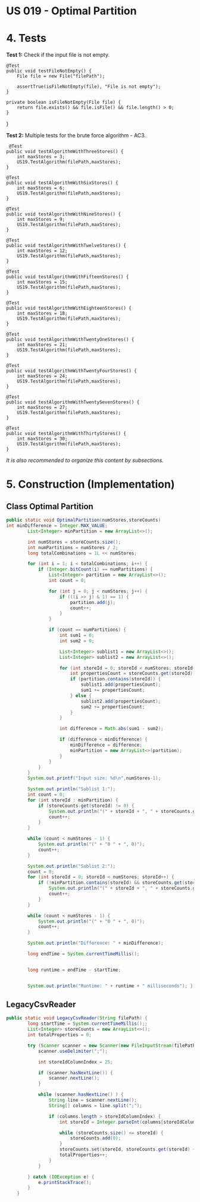 # US 019 - Optimal Partition 

# 4. Tests 

**Test 1:** Check if the input file is not empty. 

    @Test
    public void testFileNotEmpty() {
        File file = new File("filePath");
        
        assertTrue(isFileNotEmpty(file), "File is not empty");
    }

    private boolean isFileNotEmpty(File file) {
        return file.exists() && file.isFile() && file.length() > 0;
    }
}
	

**Test 2:** Multiple tests for the brute force algorithm - AC3. 

	 @Test
    public void testAlgorithmWithThreeStores() {
        int maxStores = 3;
        US19.TestAlgorithm(filePath,maxStores);
    }

    @Test
    public void testAlgorithmWithSixStores() {
        int maxStores = 6;
        US19.TestAlgorithm(filePath,maxStores);
    }

    @Test
    public void testAlgorithmWithNineStores() {
        int maxStores = 9;
        US19.TestAlgorithm(filePath,maxStores);
    }

    @Test
    public void testAlgorithmWithTwelveStores() {
        int maxStores = 12;
        US19.TestAlgorithm(filePath,maxStores);
    }

    @Test
    public void testAlgorithmWithFifteenStores() {
        int maxStores = 15;
        US19.TestAlgorithm(filePath,maxStores);
    }

    @Test
    public void testAlgorithmWithEighteenStores() {
        int maxStores = 18;
        US19.TestAlgorithm(filePath,maxStores);
    }

    @Test
    public void testAlgorithmWithTwentyOneStores() {
        int maxStores = 21;
        US19.TestAlgorithm(filePath,maxStores);
    }

    @Test
    public void testAlgorithmWithTwentyFourStores() {
        int maxStores = 24;
        US19.TestAlgorithm(filePath,maxStores);
    }

    @Test
    public void testAlgorithmWithTwentySevenStores() {
        int maxStores = 27;
        US19.TestAlgorithm(filePath,maxStores);
    }

    @Test
    public void testAlgorithmWithThirtyStores() {
        int maxStores = 30;
        US19.TestAlgorithm(filePath,maxStores);
    }


*It is also recommended to organize this content by subsections.* 

# 5. Construction (Implementation)


## Class Optimal Partition 

```java
public static void OptimalPartition(numStores,storeCounts)
int minDifference = Integer.MAX_VALUE;
        List<Integer> minPartition = new ArrayList<>();

        int numStores = storeCounts.size();
        int numPartitions = numStores / 2;
        long totalCombinations = 1L << numStores;

        for (int i = 1; i < totalCombinations; i++) {
            if (Integer.bitCount(i) == numPartitions) {
                List<Integer> partition = new ArrayList<>();
                int count = 0;

                for (int j = 0; j < numStores; j++) {
                    if (((i >> j) & 1) == 1) {
                        partition.add(j);
                        count++;
                    }
                }

                if (count == numPartitions) {
                    int sum1 = 0;
                    int sum2 = 0;

                    List<Integer> sublist1 = new ArrayList<>();
                    List<Integer> sublist2 = new ArrayList<>();

                    for (int storeId = 0; storeId < numStores; storeId++) {
                        int propertiesCount = storeCounts.get(storeId);
                        if (partition.contains(storeId)) {
                            sublist1.add(propertiesCount);
                            sum1 += propertiesCount;
                        } else {
                            sublist2.add(propertiesCount);
                            sum2 += propertiesCount;
                        }
                    }

                    int difference = Math.abs(sum1 - sum2);

                    if (difference < minDifference) {
                        minDifference = difference;
                        minPartition = new ArrayList<>(partition);
                    }
                }
            }
        }
        System.out.printf("Input size: %d\n",numStores-1);

        System.out.println("Sublist 1:");
        int count = 0;
        for (int storeId : minPartition) {
            if (storeCounts.get(storeId) != 0) {
                System.out.println("(" + storeId + ", " + storeCounts.get(storeId) + ")");
                count++;
            }
        }

        while (count < numStores - 1) {
            System.out.println("(" + "0 " + ", 0)");
            count++;
        }

        System.out.println("Sublist 2:");
        count = 0;
        for (int storeId = 0; storeId < numStores; storeId++) {
            if (!minPartition.contains(storeId) && storeCounts.get(storeId) != 0) {
                System.out.println("(" + storeId + ", " + storeCounts.get(storeId) + ")");
                count++;
            }
        }

        while (count < numStores - 1) {
            System.out.println("(" + "0 " + ", 0)");
            count++;
        }

        System.out.println("Difference: " + minDifference);

        long endTime = System.currentTimeMillis();


        long runtime = endTime - startTime;


        System.out.println("Runtime: " + runtime + " milliseconds"); }
```


## LegacyCsvReader

```java
public static void LegacyCsvReader(String filePath) {
        long startTime = System.currentTimeMillis();;
        List<Integer> storeCounts = new ArrayList<>();
        int totalProperties = 0;

        try (Scanner scanner = new Scanner(new FileInputStream(filePath))) {
            scanner.useDelimiter(";");

            int storeIdColumnIndex = 25;

            if (scanner.hasNextLine()) {
                scanner.nextLine();
            }

            while (scanner.hasNextLine() ) {
                String line = scanner.nextLine();
                String[] columns = line.split(";");

                if (columns.length > storeIdColumnIndex) {
                    int storeId = Integer.parseInt(columns[storeIdColumnIndex]);

                    while (storeCounts.size() <= storeId) {
                        storeCounts.add(0);
                    }
                    storeCounts.set(storeId, storeCounts.get(storeId) + 1);
                    totalProperties++;
                }
            }

        } catch (IOException e) {
            e.printStackTrace();
        }
    }
```






